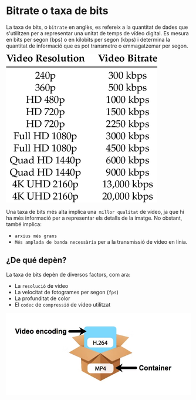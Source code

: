 # Bitrate o taxa de bits

La taxa de bits, o ``bitrate`` en anglès, es refereix a la quantitat de dades que s'utilitzen per a representar una unitat de temps de vídeo digital. Es mesura en bits per segon (bps) o en kilobits per segon (kbps) i determina la quantitat de informació que es pot transmetre o emmagatzemar per segon.

![](img/2023-03-29-09-48-50.png)

Una taxa de bits més alta implica una`` millor qualitat`` de vídeo, ja que hi ha més informació per a representar els detalls de la imatge. No obstant, també implica:

- ``arxius més grans``
- ``Més amplada de banda necessària`` per a la transmissió de vídeo en línia.

## ¿De qué depèn?

La taxa de bits depèn de diversos factors, com ara:

- La ``resolució`` de vídeo
- La velocitat de fotogrames per segon (``fps``)
- La profunditat de color
- El ``codec`` de `compressió` de vídeo utilitzat

![](img/2023-03-29-09-50-23.png)
